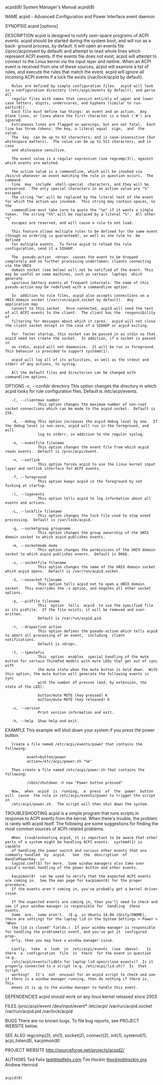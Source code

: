 acpid(8)                                                      System Manager's Manual                                                     acpid(8)

NAME
       acpid - Advanced Configuration and Power Interface event daemon

SYNOPSIS
       acpid [options]

DESCRIPTION
       acpid  is  designed  to notify user-space programs of ACPI events.  acpid should be started during the system boot, and will run as a back‐
       ground process, by default.  It will open an events file (/proc/acpi/event by default) and attempt to read whole lines which represent ACPI
       events.   If  the  events  file does not exist, acpid will attempt to connect to the Linux kernel via the input layer and netlink.  When an
       ACPI event is received from one of these sources, acpid will examine a list of rules, and execute the rules that  match  the  event.  acpid
       will ignore all incoming ACPI events if a lock file exists (/var/lock/acpid by default).

       Rules are defined by simple configuration files.  acpid will look in a configuration directory (/etc/acpi/events by default), and parse all
       regular files with names that consist entirely of upper and lower case letters, digits, underscores, and hyphens (similar to run-parts(8)).
       Each file must define two things: an event and an action.  Any blank lines, or lines where the first character is a hash ('#') are ignored.
       Extraneous lines are flagged as warnings, but are not fatal.  Each line has three tokens: the key, a literal equal  sign,  and  the  value.
       The  key  can be up to 63 characters, and is case-insensitive (but whitespace matters).  The value can be up to 511 characters, and is case
       and whitespace sensitive.

       The event value is a regular expression (see regcomp(3)), against which events are matched.

       The action value is a commandline, which will be invoked via /bin/sh whenever an event matching the rule in question occurs.  The  command‐
       line  may  include  shell-special  characters, and they will be preserved.  The only special characters in an action value are "%" escaped.
       The string "%e" will be replaced by the literal text of the event for which the action was invoked.  This string may contain spaces, so the
       commandline must take care to quote the "%e" if it wants a single token.  The string "%%" will be replaced by a literal "%".  All other "%"
       escapes are reserved, and will cause a rule to not load.

       This feature allows multiple rules to be defined for the same event (though no ordering is guaranteed), as well as one rule to  be  defined
       for multiple events.  To force acpid to reload the rule configuration, send it a SIGHUP.

       The  pseudo-action  <drop>  causes the event to be dropped completely and no further processing undertaken; clients connecting via the UNIX
       domain socket (see below) will not be notified of the event. This may be useful on some machines, such as certain  laptops  which  generate
       spurious battery events at frequent intervals. The name of this pseudo-action may be redefined with a commandline option.

       In  addition to rule files, acpid also accepts connections on a UNIX domain socket (/var/run/acpid.socket by default).  Any application may
       connect to this socket.  Once connected, acpid will send the text of all ACPI events to the client.  The client has the  responsibility  of
       filtering for messages about which it cares.  acpid will not close the client socket except in the case of a SIGHUP or acpid exiting.

       For  faster startup, this socket can be passed in as stdin so that acpid need not create the socket.  In addition, if a socket is passed in
       as stdin, acpid will not daemonize.  It will be run in foreground.  This behavior is provided to support systemd(1).

       acpid will log all of its activities, as well as the stdout and stderr of any actions, to syslog.

       All the default files and directories can be changed with commandline options.

OPTIONS
       -c, --confdir directory
                   This option changes the directory in which acpid looks for rule configuration files.  Default is /etc/acpi/events.

       -C, --clientmax number
                   This option changes the maximum number of non-root socket connections which can be made to the acpid socket.  Default is 256.

       -d, --debug This option increases the acpid debug level by one.  If the debug level is non-zero, acpid will run in the foreground, and will
                   log to stderr, in addition to the regular syslog.

       -e, --eventfile filename
                   This option changes the event file from which acpid reads events.  Default is /proc/acpi/event.

       -n, --netlink
                   This option forces acpid to use the Linux kernel input layer and netlink interface for ACPI events.

       -f, --foreground
                   This option keeps acpid in the foreground by not forking at startup.

       -l, --logevents
                   This option tells acpid to log information about all events and actions.

       -L, --lockfile filename
                   This option changes the lock file used to stop event processing.  Default is /var/lock/acpid.

       -g, --socketgroup groupname
                   This option changes the group ownership of the UNIX domain socket to which acpid publishes events.

       -m, --socketmode mode
                   This option changes the permissions of the UNIX domain socket to which acpid publishes events.  Default is 0666.

       -s, --socketfile filename
                   This option changes the name of the UNIX domain socket which acpid opens.  Default is /var/run/acpid.socket.

       -S, --nosocket filename
                   This option tells acpid not to open a UNIX domain socket.  This overrides the -s option, and negates all other socket options.

       -p, --pidfile filename
                   This  option  tells  acpid  to use the specified file as its pidfile.  If the file exists, it will be removed and over-written.
                   Default is /var/run/acpid.pid.

       -r, --dropaction action
                   This option defines the pseudo-action which tells acpid to abort all processing of an event,  including  client  notifications.
                   Default is <drop>.

       -t, --tpmutefix
                   This  option  enables  special handling of the mute button for certain ThinkPad models with mute LEDs that get out of sync with
                   the mute state when the mute button is held down.  With this option, the mute button will generate the following events in sync
                   with the number of presses (and, by extension, the state of the LED):

                   button/mute MUTE (key pressed) K
                   button/mute MUTE (key released) K

       -v, --version
                   Print version information and exit.

       -h, --help  Show help and exit.

EXAMPLE
       This example will shut down your system if you press the power button.

       Create a file named /etc/acpi/events/power that contains the following:

              event=button/power
              action=/etc/acpi/power.sh "%e"

       Then create a file named /etc/acpi/power.sh that contains the following:

              /sbin/shutdown -h now "Power button pressed"

       Now,  when  acpid  is  running,  a  press  of  the  power  button  will  cause  the rule in /etc/acpi/events/power to trigger the script in
       /etc/acpi/power.sh.  The script will then shut down the system.

TROUBLESHOOTING
       acpid is a simple program that runs scripts in response to ACPI events from the kernel.  When there's trouble, the problem is  rarely  with
       acpid itself.  The following are some suggestions for finding the most common sources of ACPI-related problems.

       When  troubleshooting acpid, it is important to be aware that other parts of a system might be handling ACPI events.  systemd(1) is capable
       of handling the power switch and various other events that are commonly handled  by  acpid.   See  the  description  of  HandlePowerKey  in
       logind.conf(5) for more.  Some window managers also take over acpid's normal handling of the power button and other events.

       kacpimon(8)  can be used to verify that the expected ACPI events are coming in.  See the man page for kacpimon(8) for the proper procedure.
       If the events aren't coming in, you've probably got a kernel driver issue.

       If the expected events are coming in, then you'll need to check and see if your window manager is responsible for  handling  these  events.
       Some  are,  some aren't.  (E.g. in Ubuntu 14.04 (Unity/GNOME), there are settings for the laptop lid in the System Settings > Power > "When
       the lid is closed" fields.)  If your window manager is responsible for handling the problematic event, and you've got it  configured  prop‐
       erly, then you may have a window manager issue.

       Lastly,  take  a  look  in  /etc/acpi/events  (see  above).   Is  there  a  configuration  file  in  there  for the event in question (e.g.
       /etc/acpi/events/lidbtn for laptop lid open/close events)?  Is it properly connected to a script (e.g. /etc/acpi/lid.sh)?  Is  that  script
       working?   It's  not  unusual for an acpid script to check and see if there is a window manager running, then do nothing if there is.  This
       means it is up to the window manager to handle this event.

DEPENDENCIES
       acpid should work on any linux kernel released since 2003.

FILES
       /proc/acpi/event
       /dev/input/event*
       /etc/acpi/
       /var/run/acpid.socket
       /var/run/acpid.pid
       /var/lock/acpid

BUGS
       There are no known bugs.  To file bug reports, see PROJECT WEBSITE below.

SEE ALSO
       regcomp(3), sh(1), socket(2), connect(2), init(1), systemd(1), acpi_listen(8), kacpimon(8)

PROJECT WEBSITE
       http://sourceforge.net/projects/acpid2/

AUTHORS
       Ted Felix <ted@tedfelix.com>
       Tim Hockin <thockin@hockin.org>
       Andrew Henroid

                                                                                                                                          acpid(8)
